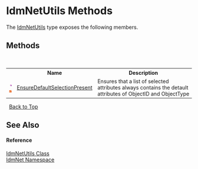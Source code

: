 # IdmNetUtils Methods
 

The <a href="T_IdmNet_IdmNetUtils">IdmNetUtils</a> type exposes the following members.


## Methods
&nbsp;<table><tr><th></th><th>Name</th><th>Description</th></tr><tr><td>![Public method](media/pubmethod.gif "Public method")![Static member](media/static.gif "Static member")</td><td><a href="M_IdmNet_IdmNetUtils_EnsureDefaultSelectionPresent">EnsureDefaultSelectionPresent</a></td><td>
Ensures that a list of selected attributes always contains the detault attributes of ObjectID and ObjectType</td></tr></table>&nbsp;
<a href="#idmnetutils-methods">Back to Top</a>

## See Also


#### Reference
<a href="T_IdmNet_IdmNetUtils">IdmNetUtils Class</a><br /><a href="N_IdmNet">IdmNet Namespace</a><br />